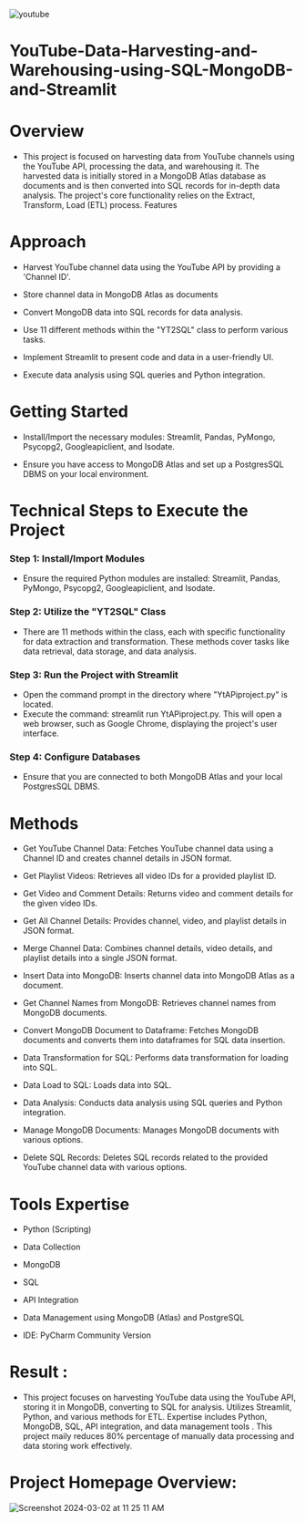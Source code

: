 
![youtube](https://github.com/Tiwarijishiv/YouTube-Data-Harvesting-and-Warehousing-using-SQL-MongoDB-and-Streamlit/assets/142329405/77fcd315-5ba8-4de1-9c92-8fa5e677548d)

# YouTube-Data-Harvesting-and-Warehousing-using-SQL-MongoDB-and-Streamlit

# Overview

 - This project is focused on harvesting data from YouTube channels using the YouTube API, processing the data, and warehousing it. The harvested data is initially stored in a MongoDB Atlas database as documents and is then converted into SQL records for in-depth data analysis. The project's core functionality relies on the Extract, Transform, Load (ETL) process.
      Features

# Approach 

  - Harvest YouTube channel data using the YouTube API by providing a 'Channel ID'.
    
  - Store channel data in MongoDB Atlas as documents
    
  - Convert MongoDB data into SQL records for data analysis.
    
  - Use 11 different methods within the "YT2SQL" class to perform various tasks.
    
  - Implement Streamlit to present code and data in a user-friendly UI.
    
  - Execute data analysis using SQL queries and Python integration.

# Getting Started

  - Install/Import the necessary modules: Streamlit, Pandas, PyMongo, Psycopg2, Googleapiclient, and Isodate.
    
  - Ensure you have access to MongoDB Atlas and set up a PostgresSQL DBMS on your local environment.

# Technical Steps to Execute the Project

### Step 1: Install/Import Modules

   - Ensure the required Python modules are installed: Streamlit, Pandas, PyMongo, Psycopg2, Googleapiclient, and Isodate.

### Step 2: Utilize the "YT2SQL" Class

   - There are 11 methods within the class, each with specific functionality for data extraction and transformation. These methods cover tasks like data retrieval, data storage, and data analysis.

### Step 3: Run the Project with Streamlit

   - Open the command prompt in the directory where "YtAPiproject.py" is located.
   - Execute the command: streamlit run YtAPiproject.py. This will open a web browser, such as Google Chrome, displaying the project's user interface.

### Step 4: Configure Databases

   - Ensure that you are connected to both MongoDB Atlas and your local PostgresSQL DBMS.

# Methods

   - Get YouTube Channel Data: Fetches YouTube channel data using a Channel ID and creates channel details in JSON format.
     
   - Get Playlist Videos: Retrieves all video IDs for a provided playlist ID.
     
   - Get Video and Comment Details: Returns video and comment details for the given video IDs.
     
   - Get All Channel Details: Provides channel, video, and playlist details in JSON format.
     
   - Merge Channel Data: Combines channel details, video details, and playlist details into a single JSON format.
     
   - Insert Data into MongoDB: Inserts channel data into MongoDB Atlas as a document.
     
   - Get Channel Names from MongoDB: Retrieves channel names from MongoDB documents.
     
   - Convert MongoDB Document to Dataframe: Fetches MongoDB documents and converts them into dataframes for SQL data insertion.
     
   - Data Transformation for SQL: Performs data transformation for loading into SQL.
     
   - Data Load to SQL: Loads data into SQL.
     
   - Data Analysis: Conducts data analysis using SQL queries and Python integration.
     
   - Manage MongoDB Documents: Manages MongoDB documents with various options.
     
   - Delete SQL Records: Deletes SQL records related to the provided YouTube channel data with various options.

# Tools Expertise 

   - Python (Scripting)
     
   - Data Collection
     
   - MongoDB
     
   - SQL
     
   - API Integration
     
   - Data Management using MongoDB (Atlas) and PostgreSQL
     
   - IDE: PyCharm Community Version

# Result :

   - This project focuses on harvesting YouTube data using the YouTube API, storing it in MongoDB, converting to SQL for analysis. Utilizes Streamlit, Python, and various methods for ETL. Expertise includes Python, MongoDB, SQL, API integration, and data management tools . This project maily reduces 80% percentage of manually data processing and data storing work effectively.

# Project Homepage Overview:
![Screenshot 2024-03-02 at 11 25 11 AM](https://github.com/Tiwarijishiv/YouTube-Data-Harvesting-and-Warehousing-using-SQL-MongoDB-and-Streamlit/assets/142329405/5d0b0c04-943c-4f3f-9625-c3dfe81a5c8f)






